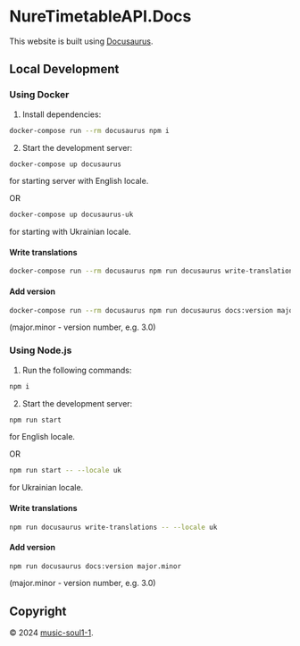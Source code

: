 # NureTimetableAPI.Docs

This website is built using [Docusaurus](https://docusaurus.io/).

## Local Development

### Using Docker

1. Install dependencies:

```bash
docker-compose run --rm docusaurus npm i
```

2. Start the development server:

```bash
docker-compose up docusaurus
```
for starting server with English locale.

OR

```bash
docker-compose up docusaurus-uk
```
for starting with Ukrainian locale.

#### Write translations

```bash
docker-compose run --rm docusaurus npm run docusaurus write-translations -- --locale uk
```

#### Add version

```bash
docker-compose run --rm docusaurus npm run docusaurus docs:version major.minor
```
(major.minor - version number, e.g. 3.0)

### Using Node.js

1. Run the following commands:

```bash
npm i
```

2. Start the development server:

```bash
npm run start
```
for English locale.

OR

```bash
npm run start -- --locale uk
```
for Ukrainian locale.

#### Write translations

```bash
npm run docusaurus write-translations -- --locale uk
```

#### Add version

```bash
npm run docusaurus docs:version major.minor
```
(major.minor - version number, e.g. 3.0)


## Copyright

© 2024 [music-soul1-1](https://github.com/music-soul1-1).